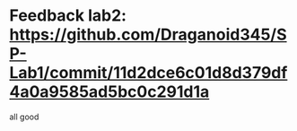 # Feedback lab2: https://github.com/Draganoid345/SP-Lab1/commit/11d2dce6c01d8d379df4a0a9585ad5bc0c291d1a

all good
